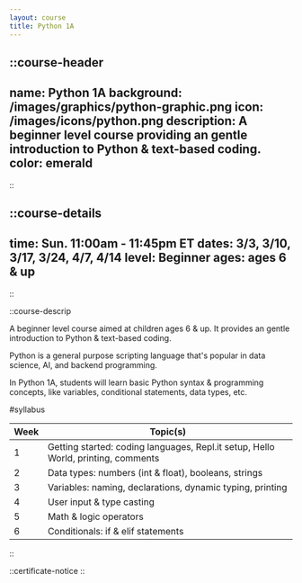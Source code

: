```yaml
---
layout: course
title: Python 1A
---
```

::course-header
---
name: Python 1A
background: /images/graphics/python-graphic.png
icon: /images/icons/python.png
description: A beginner level course providing an gentle introduction to Python & text-based coding.
color: emerald
---
::


::course-details
---
time: Sun. 11:00am - 11:45pm ET
dates: 3/3, 3/10, 3/17, 3/24, 4/7, 4/14
level: Beginner
ages: ages 6 & up
---
::

::course-descrip

A beginner level course aimed at children ages 6 & up. It provides an gentle introduction to Python & text-based coding.

Python is a general purpose scripting language that's popular in data science, AI, and backend programming.

In Python 1A, students will learn basic Python syntax & programming concepts, like variables, conditional statements, data types, etc.

#syllabus

| Week | Topic(s)                                                                          |
|------|-----------------------------------------------------------------------------------|
| 1    | Getting started: coding languages, Repl.it setup, Hello World, printing, comments |
| 2    | Data types: numbers (int & float), booleans, strings                              |
| 3    | Variables: naming, declarations, dynamic typing, printing                         |
| 4    | User input & type casting                                                         |
| 5    | Math & logic operators                                                            |
| 6    | Conditionals: if & elif statements                                                |
::

::certificate-notice
::